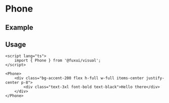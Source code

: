<script lang="ts">
	import Example from './Example.svelte';
</script>

# Phone

## Example

<Example />

## Usage

```svelte
<script lang="ts">
	import { Phone } from '@fuxui/visual';
</script>

<Phone>
	<div class="bg-accent-200 flex h-full w-full items-center justify-center p-8">
		<div class="text-3xl font-bold text-black">Hello there</div>
	</div>
</Phone>
```
